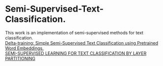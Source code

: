 # Semi-Supervised-Text-Classification.
This work is an implementation of semi-supervised methods for text classification.</br>
[ Delta-training: Simple Semi-Supervised Text Classification using Pretrained Word Embeddings. ](https://arxiv.org/abs/1901.07651)</br>
[ SEMI-SUPERVISED LEARNING FOR TEXT CLASSIFICATION BY LAYER PARTITIONING ](https://arxiv.org/abs/1911.11756)
